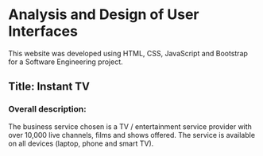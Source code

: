 # Analysis and Design of User Interfaces
This website was developed using HTML, CSS, JavaScript and Bootstrap for a Software Engineering project.

## Title: Instant TV

### Overall description: 
The business service chosen is a TV / entertainment service provider with over 10,000 live channels, films and shows offered. The service is available on all devices (laptop, phone and smart TV).

